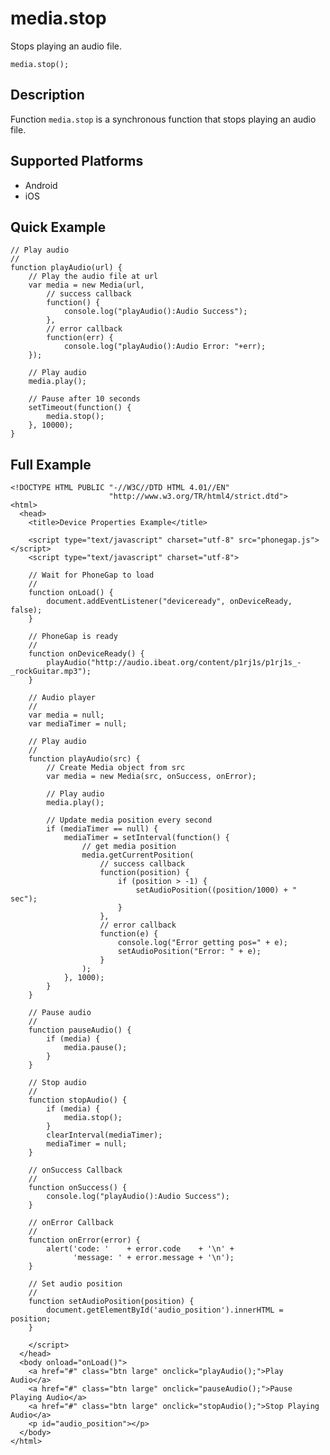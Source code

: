 media.stop
==========

Stops playing an audio file.

    media.stop();


Description
-----------

Function `media.stop` is a synchronous function that stops playing an audio file.

Supported Platforms
-------------------

- Android
- iOS
    
Quick Example
-------------

    // Play audio
    //
    function playAudio(url) {
        // Play the audio file at url
        var media = new Media(url,
            // success callback
            function() {
                console.log("playAudio():Audio Success");
            },
            // error callback
            function(err) {
                console.log("playAudio():Audio Error: "+err);
        });

        // Play audio
        media.play();

        // Pause after 10 seconds
        setTimeout(function() {
            media.stop();
        }, 10000);        
    }

Full Example
------------

    <!DOCTYPE HTML PUBLIC "-//W3C//DTD HTML 4.01//EN"
                          "http://www.w3.org/TR/html4/strict.dtd">
    <html>
      <head>
        <title>Device Properties Example</title>

        <script type="text/javascript" charset="utf-8" src="phonegap.js"></script>
        <script type="text/javascript" charset="utf-8">

        // Wait for PhoneGap to load
        //
        function onLoad() {
            document.addEventListener("deviceready", onDeviceReady, false);
        }

        // PhoneGap is ready
        //
        function onDeviceReady() {
            playAudio("http://audio.ibeat.org/content/p1rj1s/p1rj1s_-_rockGuitar.mp3");
        }
    
        // Audio player
        //
        var media = null;
        var mediaTimer = null;

        // Play audio
        //
        function playAudio(src) {
            // Create Media object from src
            var media = new Media(src, onSuccess, onError);

            // Play audio
            media.play();

            // Update media position every second
            if (mediaTimer == null) {
                mediaTimer = setInterval(function() {
                    // get media position
                    media.getCurrentPosition(
                        // success callback
                        function(position) {
                            if (position > -1) {
                                setAudioPosition((position/1000) + " sec");
                            }
                        },
                        // error callback
                        function(e) {
                            console.log("Error getting pos=" + e);
                            setAudioPosition("Error: " + e);
                        }
                    );
                }, 1000);
            }
        }

        // Pause audio
        // 
        function pauseAudio() {
            if (media) {
                media.pause();
            }
        }

        // Stop audio
        // 
        function stopAudio() {
            if (media) {
                media.stop();
            }
            clearInterval(mediaTimer);
            mediaTimer = null;
        }

        // onSuccess Callback
        //
        function onSuccess() {
            console.log("playAudio():Audio Success");
        }
    
        // onError Callback 
        //
        function onError(error) {
            alert('code: '    + error.code    + '\n' + 
                  'message: ' + error.message + '\n');
        }

        // Set audio position
        // 
        function setAudioPosition(position) {
            document.getElementById('audio_position').innerHTML = position;
        }

        </script>
      </head>
      <body onload="onLoad()">
        <a href="#" class="btn large" onclick="playAudio();">Play Audio</a>
        <a href="#" class="btn large" onclick="pauseAudio();">Pause Playing Audio</a>
        <a href="#" class="btn large" onclick="stopAudio();">Stop Playing Audio</a>
        <p id="audio_position"></p>
      </body>
    </html>
